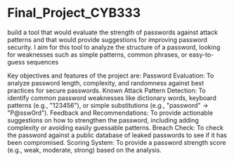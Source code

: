 # Final_Project_CYB333
build a tool that would evaluate the strength of passwords against attack patterns and that would provide suggestions for improving password security. I aim for this tool to analyze the structure of a password, looking for weaknesses such as simple patterns, common phrases, or easy-to-guess sequences


Key objectives and features of the project are:
Password Evaluation: To analyze password length, complexity, and randomness against best practices for secure passwords.
Known Attack Pattern Detection: To identify common password weaknesses like dictionary words, keyboard patterns (e.g., "123456"), or simple substitutions (e.g., "password" → "P@ssw0rd").
Feedback and Recommendations: To provide actionable suggestions on how to strengthen the password, including adding complexity or avoiding easily guessable patterns.
Breach Check: To check the password against a public database of leaked passwords to see if it has been compromised.
Scoring System: To provide a password strength score (e.g., weak, moderate, strong) based on the analysis.
